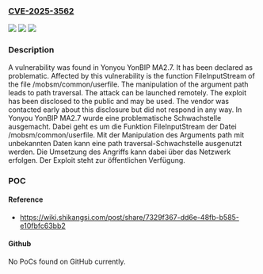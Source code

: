 ### [CVE-2025-3562](https://cve.mitre.org/cgi-bin/cvename.cgi?name=CVE-2025-3562)
![](https://img.shields.io/static/v1?label=Product&message=YonBIP&color=blue)
![](https://img.shields.io/static/v1?label=Version&message=MA2.7%20&color=brightgreen)
![](https://img.shields.io/static/v1?label=Vulnerability&message=Path%20Traversal&color=brightgreen)

### Description

A vulnerability was found in Yonyou YonBIP MA2.7. It has been declared as problematic. Affected by this vulnerability is the function FileInputStream of the file /mobsm/common/userfile. The manipulation of the argument path leads to path traversal. The attack can be launched remotely. The exploit has been disclosed to the public and may be used. The vendor was contacted early about this disclosure but did not respond in any way.
In Yonyou YonBIP MA2.7 wurde eine problematische Schwachstelle ausgemacht. Dabei geht es um die Funktion FileInputStream der Datei /mobsm/common/userfile. Mit der Manipulation des Arguments path mit unbekannten Daten kann eine path traversal-Schwachstelle ausgenutzt werden. Die Umsetzung des Angriffs kann dabei über das Netzwerk erfolgen. Der Exploit steht zur öffentlichen Verfügung.

### POC

#### Reference
- https://wiki.shikangsi.com/post/share/7329f367-dd6e-48fb-b585-e10fbfc63bb2

#### Github
No PoCs found on GitHub currently.

